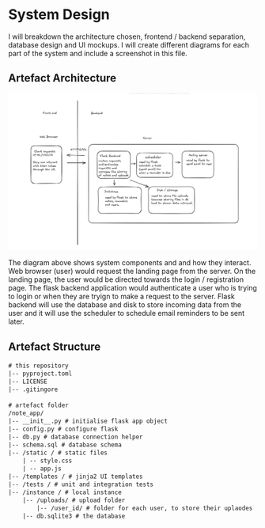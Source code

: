 # System Design

I will breakdown the architecture chosen, frontend / backend separation, database design and UI mockups. I will create different diagrams for each part of the system and include a screenshot in this file. 

## Artefact Architecture

![artefact architecture](/system_design/artefact%20architecture.png)

The diagram above shows system components and and how they interact. Web browser (user) would request the landing page from the server. On the landing page, the user would be directed towards the login / registration page. The flask backend application would authenticate a user who is trying to login or when they are tryign to make a request to the server. Flask backend will use the database and disk to store incoming data from the user and it will use the scheduler to schedule email reminders to be sent later. 



## Artefact Structure

```
# this repository
|-- pyproject.toml
|-- LICENSE
|-- .gitingore

# artefact folder
/note_app/
|-- __init__.py # initialise flask app object
|-- config.py # configure flask
|-- db.py # database connection helper
|-- schema.sql # database schema
|-- /static / # static files
    | -- style.css
    | -- app.js
|-- /templates / # jinja2 UI templates
|-- /tests / # unit and integration tests
|-- /instance / # local instance
    |-- /uploads/ # upload folder
        |-- /user_id/ # folder for each user, to store their uplaodes
    |-- db.sqlite3 # the database

```
